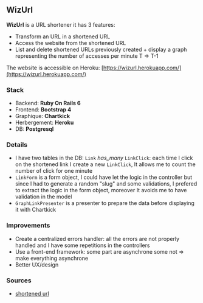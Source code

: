 ## WizUrl

**WizUrl** is a URL shortener it has 3 features:

- Transform an URL in a shortened URL
- Access the website from the shortened URL
- List and delete shortened URLs previously created + display a graph representing the number of accesses per minute T => T-1

The website is accessible on Heroku: [https://wizurl.herokuapp.com/](https://wizurl.herokuapp.com/)

### Stack

- Backend: **Ruby On Rails 6**
- Frontend: **Bootstrap 4**
- Graphique: **Chartkick**
- Herbergement: **Heroku**
- DB: **Postgresql**

### Details

- I have two tables in the DB: `Link` _has_many_ `LinkClick`: each time I click on the shortened link I create a new `LinkClick`, It allows me to count the number of click for one minute
- `LinkForm` is a form object, I could have let the logic in the controller but since I had to generate a random "slug" and some validations, I prefered to extract the logic in the form object, moreover It avoids me to have validation in the model
- `GraphLinkPresenter` is a presenter to prepare the data before displaying it with Chartkick

### Improvements

- Create a centralized errors handler: all the errors are not properly handled and I have some repetitions in the controllers
- Use a front-end framework: some part are asynchrone some not => make everything asynchrone
- Better UX/design

### Sources

- [shortened url](https://www.zauberware.com/en/articles/2019/create-a-url-shortener-with-ruby-on-rails/)
